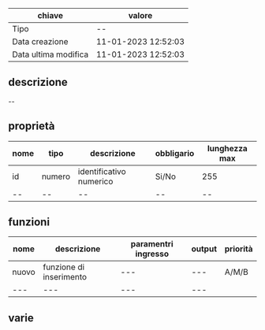 | chiave               | valore                        |
| -------------------- | ----------------------------- |
| Tipo                 | --                           |
| Data creazione       | 11-01-2023 12:52:03 | 
| Data ultima modifica | 11-01-2023 12:52:03  |

## descrizione
--

## proprietà

| nome | tipo   | descrizione             | obbligario | lunghezza max |
| ---- | ------ | ----------------------- | ---------- | ------------- |
| id   | numero | identificativo numerico | Si/No      | 255           |
| --   | --     | --                      | --         | --            |

## funzioni

| nome  | descrizione             | paramentri ingresso | output | priorità |
| ----- | ----------------------- | ------------------- | ------ | -------- |
| nuovo | funzione di inserimento | ---                 | ---    | A/M/B    | 
| ---   | ---                     | ---                 | ---    |          |

## varie

